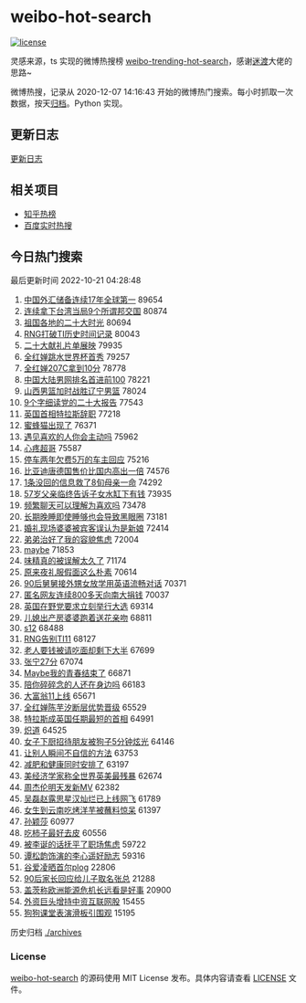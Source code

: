 # weibo-hot-search

[![license](https://img.shields.io/github/license/Arrackisarookie/weibo-hot-search)](https://github.com/Arrackisarookie/weibo-hot-search/blob/master/LICENSE)

灵感来源，ts 实现的微博热搜榜 [weibo-trending-hot-search](https://github.com/justjavac/weibo-trending-hot-search)，感谢[迷渡](https://github.com/justjavac)大佬的思路~

微博热搜，记录从 2020-12-07 14:16:43 开始的微博热门搜索。每小时抓取一次数据，按天[归档](./archives)。Python 实现。

## 更新日志
[更新日志](./UPDATE.md)

## 相关项目
+ [知乎热榜](https://github.com/Arrackisarookie/zhihu-top-search)
+ [百度实时热搜](https://github.com/Arrackisarookie/baidu-hot-search)

## 今日热门搜索

<!-- Rank Begin -->

最后更新时间 2022-10-21 04:28:48

1. [中国外汇储备连续17年全球第一](https://s.weibo.com/weibo?q=%23%E4%B8%AD%E5%9B%BD%E5%A4%96%E6%B1%87%E5%82%A8%E5%A4%87%E8%BF%9E%E7%BB%AD17%E5%B9%B4%E5%85%A8%E7%90%83%E7%AC%AC%E4%B8%80%23&t=31&band_rank=1&Refer=top) 89654
1. [连续拿下台湾当局9个所谓邦交国](https://s.weibo.com/weibo?q=%23%E8%BF%9E%E7%BB%AD%E6%8B%BF%E4%B8%8B%E5%8F%B0%E6%B9%BE%E5%BD%93%E5%B1%809%E4%B8%AA%E6%89%80%E8%B0%93%E9%82%A6%E4%BA%A4%E5%9B%BD%23&t=31&band_rank=2&Refer=top) 80874
1. [祖国各地的二十大时光](https://s.weibo.com/weibo?q=%23%E7%A5%96%E5%9B%BD%E5%90%84%E5%9C%B0%E7%9A%84%E4%BA%8C%E5%8D%81%E5%A4%A7%E6%97%B6%E5%85%89%23&t=31&band_rank=3&Refer=top) 80694
1. [RNG打破TI历史时间记录](https://s.weibo.com/weibo?q=%23RNG%E6%89%93%E7%A0%B4TI%E5%8E%86%E5%8F%B2%E6%97%B6%E9%97%B4%E8%AE%B0%E5%BD%95%23&t=31&band_rank=4&Refer=top) 80043
1. [二十大献礼片单展映](https://s.weibo.com/weibo?q=%23%E4%BA%8C%E5%8D%81%E5%A4%A7%E7%8C%AE%E7%A4%BC%E7%89%87%E5%8D%95%E5%B1%95%E6%98%A0%23&t=31&band_rank=5&Refer=top) 79935
1. [全红婵跳水世界杯首秀](https://s.weibo.com/weibo?q=%23%E5%85%A8%E7%BA%A2%E5%A9%B5%E8%B7%B3%E6%B0%B4%E4%B8%96%E7%95%8C%E6%9D%AF%E9%A6%96%E7%A7%80%23&t=31&band_rank=6&Refer=top) 79257
1. [全红婵207C拿到10分](https://s.weibo.com/weibo?q=%23%E5%85%A8%E7%BA%A2%E5%A9%B5207C%E6%8B%BF%E5%88%B010%E5%88%86%23&t=31&band_rank=7&Refer=top) 78778
1. [中国大陆男网排名首进前100](https://s.weibo.com/weibo?q=%23%E4%B8%AD%E5%9B%BD%E5%A4%A7%E9%99%86%E7%94%B7%E7%BD%91%E6%8E%92%E5%90%8D%E9%A6%96%E8%BF%9B%E5%89%8D100%23&t=31&band_rank=8&Refer=top) 78221
1. [山西男篮加时战胜辽宁男篮](https://s.weibo.com/weibo?q=%23%E5%B1%B1%E8%A5%BF%E7%94%B7%E7%AF%AE%E5%8A%A0%E6%97%B6%E6%88%98%E8%83%9C%E8%BE%BD%E5%AE%81%E7%94%B7%E7%AF%AE%23&t=31&band_rank=9&Refer=top) 78024
1. [9个字细读党的二十大报告](https://s.weibo.com/weibo?q=%239%E4%B8%AA%E5%AD%97%E7%BB%86%E8%AF%BB%E5%85%9A%E7%9A%84%E4%BA%8C%E5%8D%81%E5%A4%A7%E6%8A%A5%E5%91%8A%23&t=31&band_rank=10&Refer=top) 77543
1. [英国首相特拉斯辞职](https://s.weibo.com/weibo?q=%23%E8%8B%B1%E5%9B%BD%E9%A6%96%E7%9B%B8%E7%89%B9%E6%8B%89%E6%96%AF%E8%BE%9E%E8%81%8C%23&t=31&band_rank=11&Refer=top) 77218
1. [蜜蜂猫出现了](https://s.weibo.com/weibo?q=%23%E8%9C%9C%E8%9C%82%E7%8C%AB%E5%87%BA%E7%8E%B0%E4%BA%86%23&t=31&band_rank=12&Refer=top) 76371
1. [遇见喜欢的人你会主动吗](https://s.weibo.com/weibo?q=%23%E9%81%87%E8%A7%81%E5%96%9C%E6%AC%A2%E7%9A%84%E4%BA%BA%E4%BD%A0%E4%BC%9A%E4%B8%BB%E5%8A%A8%E5%90%97%23&t=31&band_rank=13&Refer=top) 75962
1. [心疼超哥](https://s.weibo.com/weibo?q=%23%E5%BF%83%E7%96%BC%E8%B6%85%E5%93%A5%23&t=31&band_rank=14&Refer=top) 75587
1. [停车两年欠费5万的车主回应](https://s.weibo.com/weibo?q=%23%E5%81%9C%E8%BD%A6%E4%B8%A4%E5%B9%B4%E6%AC%A0%E8%B4%B95%E4%B8%87%E7%9A%84%E8%BD%A6%E4%B8%BB%E5%9B%9E%E5%BA%94%23&t=31&band_rank=15&Refer=top) 75216
1. [比亚迪唐德国售价比国内高出一倍](https://s.weibo.com/weibo?q=%23%E6%AF%94%E4%BA%9A%E8%BF%AA%E5%94%90%E5%BE%B7%E5%9B%BD%E5%94%AE%E4%BB%B7%E6%AF%94%E5%9B%BD%E5%86%85%E9%AB%98%E5%87%BA%E4%B8%80%E5%80%8D%23&t=31&band_rank=16&Refer=top) 74576
1. [1条没回的信息救了8旬母亲一命](https://s.weibo.com/weibo?q=%231%E6%9D%A1%E6%B2%A1%E5%9B%9E%E7%9A%84%E4%BF%A1%E6%81%AF%E6%95%91%E4%BA%868%E6%97%AC%E6%AF%8D%E4%BA%B2%E4%B8%80%E5%91%BD%23&t=31&band_rank=17&Refer=top) 74292
1. [57岁父亲临终告诉子女水缸下有钱](https://s.weibo.com/weibo?q=%2357%E5%B2%81%E7%88%B6%E4%BA%B2%E4%B8%B4%E7%BB%88%E5%91%8A%E8%AF%89%E5%AD%90%E5%A5%B3%E6%B0%B4%E7%BC%B8%E4%B8%8B%E6%9C%89%E9%92%B1%23&t=31&band_rank=18&Refer=top) 73935
1. [频繁聊天可以理解为喜欢吗](https://s.weibo.com/weibo?q=%23%E9%A2%91%E7%B9%81%E8%81%8A%E5%A4%A9%E5%8F%AF%E4%BB%A5%E7%90%86%E8%A7%A3%E4%B8%BA%E5%96%9C%E6%AC%A2%E5%90%97%23&t=31&band_rank=19&Refer=top) 73478
1. [长期晚睡即使睡够也会导致黑眼圈](https://s.weibo.com/weibo?q=%23%E9%95%BF%E6%9C%9F%E6%99%9A%E7%9D%A1%E5%8D%B3%E4%BD%BF%E7%9D%A1%E5%A4%9F%E4%B9%9F%E4%BC%9A%E5%AF%BC%E8%87%B4%E9%BB%91%E7%9C%BC%E5%9C%88%23&t=31&band_rank=20&Refer=top) 73181
1. [婚礼现场婆婆被宾客误认为是新娘](https://s.weibo.com/weibo?q=%23%E5%A9%9A%E7%A4%BC%E7%8E%B0%E5%9C%BA%E5%A9%86%E5%A9%86%E8%A2%AB%E5%AE%BE%E5%AE%A2%E8%AF%AF%E8%AE%A4%E4%B8%BA%E6%98%AF%E6%96%B0%E5%A8%98%23&t=31&band_rank=21&Refer=top) 72414
1. [弟弟治好了我的容貌焦虑](https://s.weibo.com/weibo?q=%23%E5%BC%9F%E5%BC%9F%E6%B2%BB%E5%A5%BD%E4%BA%86%E6%88%91%E7%9A%84%E5%AE%B9%E8%B2%8C%E7%84%A6%E8%99%91%23&t=31&band_rank=22&Refer=top) 72004
1. [maybe](https://s.weibo.com/weibo?q=maybe&t=31&band_rank=23&Refer=top) 71853
1. [味精真的被误解太久了](https://s.weibo.com/weibo?q=%23%E5%91%B3%E7%B2%BE%E7%9C%9F%E7%9A%84%E8%A2%AB%E8%AF%AF%E8%A7%A3%E5%A4%AA%E4%B9%85%E4%BA%86%23&t=31&band_rank=24&Refer=top) 71174
1. [原来夜礼服假面这么朴素](https://s.weibo.com/weibo?q=%23%E5%8E%9F%E6%9D%A5%E5%A4%9C%E7%A4%BC%E6%9C%8D%E5%81%87%E9%9D%A2%E8%BF%99%E4%B9%88%E6%9C%B4%E7%B4%A0%23&t=31&band_rank=25&Refer=top) 70614
1. [90后舅舅接外甥女放学用英语流畅对话](https://s.weibo.com/weibo?q=%2390%E5%90%8E%E8%88%85%E8%88%85%E6%8E%A5%E5%A4%96%E7%94%A5%E5%A5%B3%E6%94%BE%E5%AD%A6%E7%94%A8%E8%8B%B1%E8%AF%AD%E6%B5%81%E7%95%85%E5%AF%B9%E8%AF%9D%23&t=31&band_rank=26&Refer=top) 70371
1. [匿名网友连续800多天向南大捐钱](https://s.weibo.com/weibo?q=%23%E5%8C%BF%E5%90%8D%E7%BD%91%E5%8F%8B%E8%BF%9E%E7%BB%AD800%E5%A4%9A%E5%A4%A9%E5%90%91%E5%8D%97%E5%A4%A7%E6%8D%90%E9%92%B1%23&t=31&band_rank=27&Refer=top) 70037
1. [英国在野党要求立刻举行大选](https://s.weibo.com/weibo?q=%23%E8%8B%B1%E5%9B%BD%E5%9C%A8%E9%87%8E%E5%85%9A%E8%A6%81%E6%B1%82%E7%AB%8B%E5%88%BB%E4%B8%BE%E8%A1%8C%E5%A4%A7%E9%80%89%23&t=31&band_rank=28&Refer=top) 69314
1. [儿媳出产房婆婆跑着送花亲吻](https://s.weibo.com/weibo?q=%23%E5%84%BF%E5%AA%B3%E5%87%BA%E4%BA%A7%E6%88%BF%E5%A9%86%E5%A9%86%E8%B7%91%E7%9D%80%E9%80%81%E8%8A%B1%E4%BA%B2%E5%90%BB%23&t=31&band_rank=29&Refer=top) 68811
1. [s12](https://s.weibo.com/weibo?q=s12&t=31&band_rank=30&Refer=top) 68488
1. [RNG告别TI11](https://s.weibo.com/weibo?q=%23RNG%E5%91%8A%E5%88%ABTI11%23&t=31&band_rank=31&Refer=top) 68127
1. [老人要钱被请吃面却剩下大半](https://s.weibo.com/weibo?q=%23%E8%80%81%E4%BA%BA%E8%A6%81%E9%92%B1%E8%A2%AB%E8%AF%B7%E5%90%83%E9%9D%A2%E5%8D%B4%E5%89%A9%E4%B8%8B%E5%A4%A7%E5%8D%8A%23&t=31&band_rank=32&Refer=top) 67699
1. [张宁27分](https://s.weibo.com/weibo?q=%23%E5%BC%A0%E5%AE%8127%E5%88%86%23&t=31&band_rank=33&Refer=top) 67074
1. [Maybe我的青春结束了](https://s.weibo.com/weibo?q=%23Maybe%E6%88%91%E7%9A%84%E9%9D%92%E6%98%A5%E7%BB%93%E6%9D%9F%E4%BA%86%23&t=31&band_rank=34&Refer=top) 66871
1. [陪你碎碎念的人还在身边吗](https://s.weibo.com/weibo?q=%23%E9%99%AA%E4%BD%A0%E7%A2%8E%E7%A2%8E%E5%BF%B5%E7%9A%84%E4%BA%BA%E8%BF%98%E5%9C%A8%E8%BA%AB%E8%BE%B9%E5%90%97%23&t=31&band_rank=35&Refer=top) 66183
1. [大富翁11上线](https://s.weibo.com/weibo?q=%23%E5%A4%A7%E5%AF%8C%E7%BF%8111%E4%B8%8A%E7%BA%BF%23&t=31&band_rank=36&Refer=top) 65671
1. [全红婵陈芋汐断层优势晋级](https://s.weibo.com/weibo?q=%23%E5%85%A8%E7%BA%A2%E5%A9%B5%E9%99%88%E8%8A%8B%E6%B1%90%E6%96%AD%E5%B1%82%E4%BC%98%E5%8A%BF%E6%99%8B%E7%BA%A7%23&t=31&band_rank=37&Refer=top) 65529
1. [特拉斯成英国任期最短的首相](https://s.weibo.com/weibo?q=%23%E7%89%B9%E6%8B%89%E6%96%AF%E6%88%90%E8%8B%B1%E5%9B%BD%E4%BB%BB%E6%9C%9F%E6%9C%80%E7%9F%AD%E7%9A%84%E9%A6%96%E7%9B%B8%23&t=31&band_rank=38&Refer=top) 64991
1. [炽道](https://s.weibo.com/weibo?q=%E7%82%BD%E9%81%93&t=31&band_rank=39&Refer=top) 64525
1. [女子下厨招待朋友被狗子5分钟炫光](https://s.weibo.com/weibo?q=%23%E5%A5%B3%E5%AD%90%E4%B8%8B%E5%8E%A8%E6%8B%9B%E5%BE%85%E6%9C%8B%E5%8F%8B%E8%A2%AB%E7%8B%97%E5%AD%905%E5%88%86%E9%92%9F%E7%82%AB%E5%85%89%23&t=31&band_rank=40&Refer=top) 64146
1. [让别人瞬间不自信的方法](https://s.weibo.com/weibo?q=%23%E8%AE%A9%E5%88%AB%E4%BA%BA%E7%9E%AC%E9%97%B4%E4%B8%8D%E8%87%AA%E4%BF%A1%E7%9A%84%E6%96%B9%E6%B3%95%23&t=31&band_rank=41&Refer=top) 63753
1. [减肥和健康同时安排了](https://s.weibo.com/weibo?q=%23%E5%87%8F%E8%82%A5%E5%92%8C%E5%81%A5%E5%BA%B7%E5%90%8C%E6%97%B6%E5%AE%89%E6%8E%92%E4%BA%86%23&t=31&band_rank=42&Refer=top) 63197
1. [美经济学家称全世界英美最残暴](https://s.weibo.com/weibo?q=%23%E7%BE%8E%E7%BB%8F%E6%B5%8E%E5%AD%A6%E5%AE%B6%E7%A7%B0%E5%85%A8%E4%B8%96%E7%95%8C%E8%8B%B1%E7%BE%8E%E6%9C%80%E6%AE%8B%E6%9A%B4%23&t=31&band_rank=43&Refer=top) 62674
1. [周杰伦明天发新MV](https://s.weibo.com/weibo?q=%23%E5%91%A8%E6%9D%B0%E4%BC%A6%E6%98%8E%E5%A4%A9%E5%8F%91%E6%96%B0MV%23&t=31&band_rank=44&Refer=top) 62382
1. [吴磊赵露思星汉灿烂已上线网飞](https://s.weibo.com/weibo?q=%23%E5%90%B4%E7%A3%8A%E8%B5%B5%E9%9C%B2%E6%80%9D%E6%98%9F%E6%B1%89%E7%81%BF%E7%83%82%E5%B7%B2%E4%B8%8A%E7%BA%BF%E7%BD%91%E9%A3%9E%23&t=31&band_rank=45&Refer=top) 61789
1. [女生到云南吃烤洋芋被蘸料惊呆](https://s.weibo.com/weibo?q=%23%E5%A5%B3%E7%94%9F%E5%88%B0%E4%BA%91%E5%8D%97%E5%90%83%E7%83%A4%E6%B4%8B%E8%8A%8B%E8%A2%AB%E8%98%B8%E6%96%99%E6%83%8A%E5%91%86%23&t=31&band_rank=46&Refer=top) 61397
1. [孙颖莎](https://s.weibo.com/weibo?q=%E5%AD%99%E9%A2%96%E8%8E%8E&t=31&band_rank=47&Refer=top) 60977
1. [吃柿子最好去皮](https://s.weibo.com/weibo?q=%23%E5%90%83%E6%9F%BF%E5%AD%90%E6%9C%80%E5%A5%BD%E5%8E%BB%E7%9A%AE%23&t=31&band_rank=48&Refer=top) 60556
1. [被李诞的话抚平了职场焦虑](https://s.weibo.com/weibo?q=%23%E8%A2%AB%E6%9D%8E%E8%AF%9E%E7%9A%84%E8%AF%9D%E6%8A%9A%E5%B9%B3%E4%BA%86%E8%81%8C%E5%9C%BA%E7%84%A6%E8%99%91%23&t=31&band_rank=49&Refer=top) 59722
1. [谭松韵饰演的李心遥好励志](https://s.weibo.com/weibo?q=%23%E8%B0%AD%E6%9D%BE%E9%9F%B5%E9%A5%B0%E6%BC%94%E7%9A%84%E6%9D%8E%E5%BF%83%E9%81%A5%E5%A5%BD%E5%8A%B1%E5%BF%97%23&t=31&band_rank=50&Refer=top) 59316
1. [谷爱凌晒首尔plog](https://s.weibo.com/weibo?q=%23%E8%B0%B7%E7%88%B1%E5%87%8C%E6%99%92%E9%A6%96%E5%B0%94plog%23&t=31&band_rank=35&Refer=top) 22806
1. [90后家长回应给儿子取名张总](https://s.weibo.com/weibo?q=%2390%E5%90%8E%E5%AE%B6%E9%95%BF%E5%9B%9E%E5%BA%94%E7%BB%99%E5%84%BF%E5%AD%90%E5%8F%96%E5%90%8D%E5%BC%A0%E6%80%BB%23&t=31&band_rank=46&Refer=top) 21288
1. [盖茨称欧洲能源危机长远看是好事](https://s.weibo.com/weibo?q=%23%E7%9B%96%E8%8C%A8%E7%A7%B0%E6%AC%A7%E6%B4%B2%E8%83%BD%E6%BA%90%E5%8D%B1%E6%9C%BA%E9%95%BF%E8%BF%9C%E7%9C%8B%E6%98%AF%E5%A5%BD%E4%BA%8B%23&t=31&band_rank=49&Refer=top) 20900
1. [外资巨头增持中资互联网股](https://s.weibo.com/weibo?q=%23%E5%A4%96%E8%B5%84%E5%B7%A8%E5%A4%B4%E5%A2%9E%E6%8C%81%E4%B8%AD%E8%B5%84%E4%BA%92%E8%81%94%E7%BD%91%E8%82%A1%23&t=31&band_rank=41&Refer=top) 15455
1. [狗狗课堂表演滑板引围观](https://s.weibo.com/weibo?q=%23%E7%8B%97%E7%8B%97%E8%AF%BE%E5%A0%82%E8%A1%A8%E6%BC%94%E6%BB%91%E6%9D%BF%E5%BC%95%E5%9B%B4%E8%A7%82%23&t=31&band_rank=45&Refer=top) 15195
<!-- Rank End -->

历史归档 [./archives](./archives)

### License

[weibo-hot-search](https://github.com/Arrackisarookie/weibo-hot-search) 的源码使用 MIT License 发布。具体内容请查看 [LICENSE](./LICENSE) 文件。
